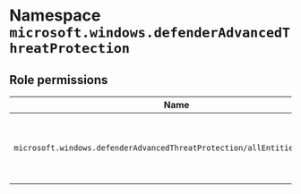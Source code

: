 # Namespace `microsoft.windows.defenderAdvancedThreatProtection`
## Role permissions
|Name|Description|Privileged|
|-|-|-|
|`microsoft.windows.defenderAdvancedThreatProtection/allEntities/allTasks`|Manage all aspects of Microsoft Defender for Endpoint|False|
